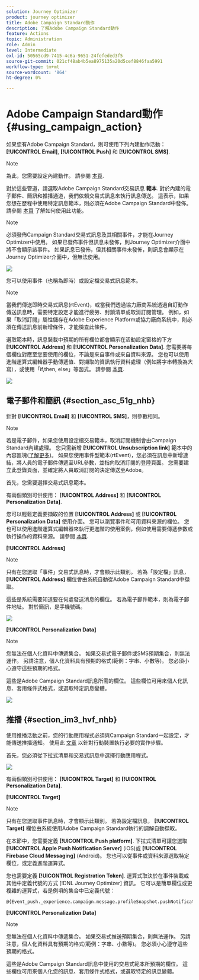 ```yaml
---
solution: Journey Optimizer
product: journey optimizer
title: Adobe Campaign Standard動作
description: 了解Adobe Campaign Standard動作
feature: Actions
topic: Administration
role: Admin
level: Intermediate
exl-id: 50565cd9-7415-4c6a-9651-24fefeded3f5
source-git-commit: 021cf48ab4b5ea8975135a20d5cef8846faa5991
workflow-type: tm+mt
source-wordcount: '864'
ht-degree: 0%

---
```


# Adobe Campaign Standard動作 {#using_campaign_action}

如果您有Adobe Campaign Standard，則可使用下列內建動作活動： **[!UICONTROL Email]**, **[!UICONTROL Push]** 和 **[!UICONTROL SMS]**.

>[!NOTE]
>
>為此，您需要設定內建動作。 請參閱 [本頁](../action/acs-action.md).

對於這些管道，請選取Adobe Campaign Standard交易訊息 **範本**. 對於內建的電子郵件、簡訊和推播通道，我們依賴交易式訊息來執行訊息傳送。 這表示，如果您想在歷程中使用特定訊息範本，則必須在Adobe Campaign Standard中發佈。 請參閱 [本頁](https://experienceleague.adobe.com/docs/campaign-standard/using/communication-channels/transactional-messaging/getting-started-with-transactional-msg.html) 了解如何使用此功能。

>[!NOTE]
>
>必須發佈Campaign Standard交易式訊息及其相關事件，才能在Journey Optimizer中使用。 如果已發佈事件但訊息未發佈，則Journey Optimizer介面中將不會顯示該事件。 如果訊息已發佈，但其相關事件未發佈，則訊息會顯示在Journey Optimizer介面中，但無法使用。

![](assets/journey59.png)

您可以使用事件（也稱為即時）或設定檔交易式訊息範本。

>[!NOTE]
>
>當我們傳送即時交易式訊息(rtEvent)，或當我們透過協力廠商系統透過自訂動作傳送訊息時，需要特定設定才能進行疲勞、封鎖清單或取消訂閱管理。 例如，如果「取消訂閱」屬性儲存在Adobe Experience Platform或協力廠商系統中，則必須在傳送訊息前新增條件，才能檢查此條件。

選取範本時，訊息裝載中預期的所有欄位都會顯示在活動設定窗格的下方 **[!UICONTROL Address]** 和 **[!UICONTROL Personalization Data]**. 您需要將每個欄位對應至您要使用的欄位，不論是來自事件或來自資料來源。 您也可以使用進階運算式編輯器手動傳遞值、對擷取的資訊執行資料處理（例如將字串轉換為大寫），或使用「if,then, else」等函式。 請參閱 [本頁](expression/expressionadvanced.md).

![](assets/journey60.png)

## 電子郵件和簡訊 {#section_asc_51g_nhb}

針對 **[!UICONTROL Email]** 和 **[!UICONTROL SMS]**，則參數相同。

>[!NOTE]
>
>若是電子郵件，如果您使用設定檔交易範本，取消訂閱機制會由Campaign Standard內建處理。 您只需新增 **[!UICONTROL Unsubscription link]** 範本中的內容區塊([了解更多](https://experienceleague.adobe.com/docs/campaign-standard/using/communication-channels/transactional-messaging/getting-started-with-transactional-msg.html))。 如果您使用事件型範本(rtEvent)，您必須在訊息中新增連結，將人員的電子郵件傳遞至URL參數，並指向取消訂閱的登陸頁面。 您需要建立此登錄頁面，並確定將人員取消訂閱的決定傳送至Adobe。

首先，您需要選擇交易式訊息範本。

有兩個類別可供使用： **[!UICONTROL Address]** 和 **[!UICONTROL Personalization Data]**.

您可以輕鬆定義要擷取的位置 **[!UICONTROL Address]** 或 **[!UICONTROL Personalization Data]** 使用介面。 您可以瀏覽事件和可用資料來源的欄位。 您也可以使用進階運算式編輯器來執行更進階的使用案例，例如使用需要傳遞參數或執行操作的資料來源。 請參閱 [本頁](expression/expressionadvanced.md).

**[!UICONTROL Address]**

>[!NOTE]
>
>只有在您選取「事件」交易式訊息時，才會顯示此類別。 若為「設定檔」訊息， **[!UICONTROL Address]** 欄位會由系統自動從Adobe Campaign Standard中擷取。

這些是系統需要知道要在何處發送消息的欄位。 若為電子郵件範本，則為電子郵件地址。 對於簡訊，是手機號碼。

![](assets/journey61.png)

**[!UICONTROL Personalization Data]**

>[!NOTE]
>
>您無法在個人化資料中傳遞集合。 如果交易式電子郵件或SMS預期集合，則無法運作。 另請注意，個人化資料具有預期的格式(範例：字串、小數等)。 您必須小心遵守這些預期的格式。

這些是Adobe Campaign Standard訊息所需的欄位。 這些欄位可用來個人化訊息、套用條件式格式，或選取特定訊息變體。

![](assets/journey62.png)

## 推播 {#section_im3_hvf_nhb}

使用推播活動之前，您的行動應用程式必須與Campaign Standard一起設定，才能傳送推播通知。 使用此 [文章](https://helpx.adobe.com/campaign/kb/integrate-mobile-sdk.html) 以針對行動裝置執行必要的實作步驟。

首先，您必須從下拉式清單和交易式訊息中選擇行動應用程式。

![](assets/journey62bis.png)

有兩個類別可供使用： **[!UICONTROL Target]** 和 **[!UICONTROL Personalization Data]**.

**[!UICONTROL Target]**

>[!NOTE]
>
>只有在您選取事件訊息時，才會顯示此類別。 若為設定檔訊息， **[!UICONTROL Target]** 欄位由系統使用Adobe Campaign Standard執行的調解自動擷取。

在本節中，您需要定義 **[!UICONTROL Push platform]**. 下拉式清單可讓您選取 **[!UICONTROL Apple Push Notification Server]** (iOS)或 **[!UICONTROL Firebase Cloud Messaging]** (Android)。 您也可以從事件或資料來源選取特定欄位，或定義進階運算式。

您也需要定義 **[!UICONTROL Registration Token]**. 運算式取決於在事件裝載或其他中定義代號的方式 [!DNL Journey Optimizer] 資訊。 它可以是簡單欄位或更複雜的運算式，若是例項的集合中已定義代號：

```
@{Event_push._experience.campaign.message.profileSnapshot.pushNotificationTokens.first().token}
```

**[!UICONTROL Personalization Data]**

>[!NOTE]
>
>您無法在個人化資料中傳遞集合。 如果交易式推送預期集合，則無法運作。 另請注意，個人化資料具有預期的格式(範例：字串、小數等)。 您必須小心遵守這些預期的格式。

這些是Adobe Campaign Standard訊息中使用的交易式範本所預期的欄位。 這些欄位可用來個人化您的訊息、套用條件式格式，或選取特定的訊息變體。
